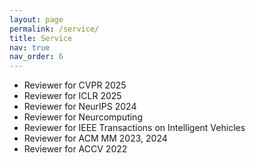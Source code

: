 ```yaml
---
layout: page
permalink: /service/
title: Service
nav: true
nav_order: 6
---
```


- Reviewer for CVPR 2025
- Reviewer for ICLR 2025
- Reviewer for NeurIPS 2024 
- Reviewer for Neurcomputing
- Reviewer for IEEE Transactions on Intelligent Vehicles
- Reviewer for ACM MM 2023, 2024  
- Reviewer for ACCV 2022


